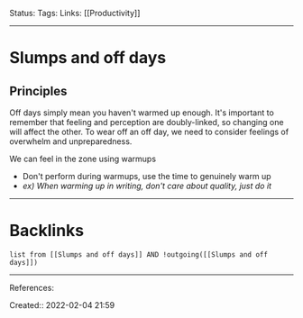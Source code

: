 Status: 
Tags: 
Links: [[Productivity]]
___
# Slumps and off days
## Principles
Off days simply mean you haven't warmed up enough. It's important to remember that feeling and perception are doubly-linked, so changing one will affect the other. To wear off an off day, we need to consider feelings of overwhelm and unpreparedness.

We can feel in the zone using warmups
- Don't perform during warmups, use the time to genuinely warm up
- *ex) When warming up in writing, don't care about quality, just do it*

___
# Backlinks
```dataview
list from [[Slumps and off days]] AND !outgoing([[Slumps and off days]])
```
___
References:

Created:: 2022-02-04 21:59
